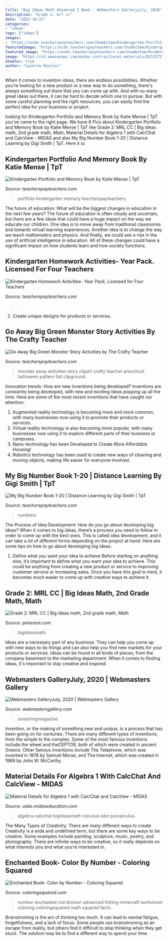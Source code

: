 ```yaml
---
title: "Big Ideas Math Advanced 1 Book - Webmasters Galleryjuly, 2020"
description: "Grade 2: mrl cc"
date: "2022-10-22"
categories:
- "ideas"
tags: ["ideas"]
images:
- "https://ecdn.teacherspayteachers.com/thumbitem/Kindergarten-Portfolio-and-Memory-Book-1511128596/original-135787-3.jpg"
featuredImage: "https://ecdn.teacherspayteachers.com/thumbitem/Kindergarten-Portfolio-and-Memory-Book-1511128596/original-135787-3.jpg"
featured_image: "https://ecdn.teacherspayteachers.com/thumbitem/Kindergarten-Common-Core-Homework-Year-Pack-Licensed-for-Four-Teachers-1500873657/original-191806-1.jpg"
image: "https://s3.amazonaws.com/midas-instructional-materials/81525727-cba2-47bd-8fb3-e9d168e3101c/Algebra1.jpg"
ShowToc: true
author: "Laverna Kessler"
---
```



When it comes to invention ideas, there are endless possibilities. Whether you're looking for a new product or a new way to do something, there's always something out there that you can come up with. And with so many great ideas out there, it can be hard to decide which one to pursue. But with some careful planning and the right resources, you can easily find the perfect idea for your business or project.

	

		
looking for Kindergarten Portfolio and Memory Book by Katie Mense | TpT you've came to the right page. We have 8 Pics about Kindergarten Portfolio and Memory Book by Katie Mense | TpT like Grade 2: MRL CC | Big ideas math, 2nd grade math, Math, Material Details for Algebra 1 with CalcChat and CalcView - MIDAS and also My Big Number Book 1-20 | Distance Learning by Gigi Smith | TpT. Here it is:
		
    
## Kindergarten Portfolio And Memory Book By Katie Mense | TpT

<img loading=lazy src="https://ecdn.teacherspayteachers.com/thumbitem/Kindergarten-Portfolio-and-Memory-Book-1511128596/original-135787-3.jpg" onerror="this.onerror=null;this.src='https://tse2.mm.bing.net/th?id=OIP.E2stkpv13TIKLoVr3r5bKwAAAA&amp;pid=15.1';" alt="Kindergarten Portfolio and Memory Book by Katie Mense | TpT">

_Source: teacherspayteachers.com_

>portfolio kindergarten memory teacherspayteachers. 

	

The future of education: What will be the biggest changes in education in the next few years?
The future of education is often cloudy and uncertain, but there are a few ideas that could have a huge impact on the way we educate our children. One idea is to move away from traditional classrooms and towards virtual learning experiences. Another idea is to change the way we teach mathematics and physics. And finally, we could see a rise in the use of artificial intelligence in education. All of these changes could have a significant impact on how students learn and how society functions.

    
## Kindergarten Homework Activities- Year Pack. Licensed For Four Teachers

<img loading=lazy src="https://ecdn.teacherspayteachers.com/thumbitem/Kindergarten-Common-Core-Homework-Year-Pack-Licensed-for-Four-Teachers-1500873657/original-191806-1.jpg" onerror="this.onerror=null;this.src='https://tse4.mm.bing.net/th?id=OIP.dmrt6DxrNcgFz-a8CmCtNQHaJm&amp;pid=15.1';" alt="Kindergarten Homework Activities- Year Pack. Licensed for Four Teachers">

_Source: teacherspayteachers.com_

>. 

	

2. Create unique designs for products or services.

    
## Go Away Big Green Monster Story Activities By The Crafty Teacher

<img loading=lazy src="https://ecdn.teacherspayteachers.com/thumbitem/Go-Away-Big-Green-Monster-Story-Activities-1500876045/original-378897-1.jpg" onerror="this.onerror=null;this.src='https://tse1.mm.bing.net/th?id=OIP.FL4kc92r_IZVEWI_nHUCvgAAAA&amp;pid=15.1';" alt="Go Away Big Green Monster Story Activities by The Crafty Teacher">

_Source: teacherspayteachers.com_

>monster away activities story clipart crafty teacher preschool halloween pattern fall clipground. 

	

Innovation trends: How are new inventions being developed?
Inventions are constantly being developed, with new and exciting ideas popping up all the time. Here are some of the most recent inventions that have caught our attention:
1. Augmented reality technology is becoming more and more common, with many businesses now using it to promote their products or services.
2. Virtual reality technology is also becoming more popular, with many businesses now using it to explore different parts of their business or campuses.
3. Nano-technology has been Developed to Create More Affordable Housing!
4. Robotics technology has been used to create new ways of cleaning and moving objects, making life easier for everyone involved.

    
## My Big Number Book 1-20 | Distance Learning By Gigi Smith | TpT

<img loading=lazy src="https://ecdn.teacherspayteachers.com/thumbitem/My-Number-Book-1-20-3523943-1586795252/original-3523943-2.jpg" onerror="this.onerror=null;this.src='https://tse3.mm.bing.net/th?id=OIP.eVxfiRUBYzhYb8feFxo_jAAAAA&amp;pid=15.1';" alt="My Big Number Book 1-20 | Distance Learning by Gigi Smith | TpT">

_Source: teacherspayteachers.com_

>numbers. 

	

The Process of Idea Development: How do you go about developing big ideas?
When it comes to big ideas, there’s a process you need to follow in order to come up with the best ones. This is called idea development, and it can take a lot of different forms depending on the project at hand. Here are some tips on how to go about developing big ideas:
1. Define what you want your idea to achieve 
Before starting on anything else, it’s important to define what you want your idea to achieve. This could be anything from creating a new product or service to improving customer service or increasing sales. Once you have this goal in mind, it becomes much easier to come up with creative ways to achieve it.

    
## Grade 2: MRL CC | Big Ideas Math, 2nd Grade Math, Math

<img loading=lazy src="https://i.pinimg.com/736x/4e/31/92/4e31925aca9d21b7a980fa9e6ca3ea50.jpg" onerror="this.onerror=null;this.src='https://tse4.mm.bing.net/th?id=OIP.dpjCEDWKo44H2bbgHeQfAwAAAA&amp;pid=15.1';" alt="Grade 2: MRL CC | Big ideas math, 2nd grade math, Math">

_Source: pinterest.com_

>bigideasmath. 

	

Ideas are a necessary part of any business. They can help you come up with new ways to do things and can also help you find new markets for your products or services. Ideas can be found in all kinds of places, from the company basement to the marketing department. When it comes to finding ideas, it's important to stay creative and inspired.

    
## Webmasters GalleryJuly, 2020 | Webmasters Gallery

<img loading=lazy src="http://files.smashingmagazine.com/wallpapers/aug-18/coffee-break-time/nocal/aug-18-coffee-break-time-nocal-1366x768.png" onerror="this.onerror=null;this.src='https://tse3.mm.bing.net/th?id=OIP.I3WVGZ0nzLzF0dd8fPRjhgHaEK&amp;pid=15.1';" alt="Webmasters GalleryJuly, 2020 | Webmasters Gallery">

_Source: webmastersgallery.com_

>smashingmagazine. 

	

Invention, or the making of something new and unique, is a process that has been going on for centuries. There are many different types of inventions, from the simple to the complex. Some of the most famous inventions include the wheel and theCEPTOR, both of which were created in ancient Greece. Other famous inventions include The Telephone, which was invented in 1876 by Samuel Morse, and The Internet, which was created in 1969 by John W. McCarthy.

    
## Material Details For Algebra 1 With CalcChat And CalcView - MIDAS

<img loading=lazy src="https://s3.amazonaws.com/midas-instructional-materials/81525727-cba2-47bd-8fb3-e9d168e3101c/Algebra1.jpg" onerror="this.onerror=null;this.src='https://tse2.mm.bing.net/th?id=OIP.C4qdb4Zk-cLsyH9XHQwLHwHaKI&amp;pid=15.1';" alt="Material Details for Algebra 1 with CalcChat and CalcView - MIDAS">

_Source: usbe.midaseducation.com_

>algebra calcchat bigideasmath calculus isbn precalculus. 

	

The Many Types of Creativity: There are many different ways to create
Creativity is a wide and undefined term, but there are some key ways to be creative. Some examples include painting, sculpture, music, poetry, and photography. There are infinite ways to be creative, so it really depends on what interests you and what you’re interested in.

    
## Enchanted Book- Color By Number - Coloring Squared

<img loading=lazy src="https://www.coloringsquared.com/wp-content/uploads/2014/09/2CN-Enchanted-Book-minecraft-color-by-number.jpg" onerror="this.onerror=null;this.src='https://tse2.mm.bing.net/th?id=OIP.FAHwKPFmhofr_7HFlKDxVwHaJl&amp;pid=15.1';" alt="Enchanted Book- Color by Number - Coloring Squared">

_Source: coloringsquared.com_

>number enchanted rod division advanced fishing minecraft worksheet coloring coloringsquared math squared facts. 

	

Brainstroming is the act of thinking too much. It can lead to mental fatigue, forgetfulness, and a lack of focus. Some people use brainstroming as an escape from reality, but others find it difficult to stop thinking when they get stuck. The solution may be to find a different way to spend your time.

